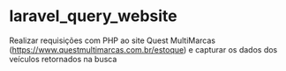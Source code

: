 # laravel_query_website
Realizar requisições com PHP ao site Quest MultiMarcas (https://www.questmultimarcas.com.br/estoque) e capturar os dados dos veículos retornados na busca
